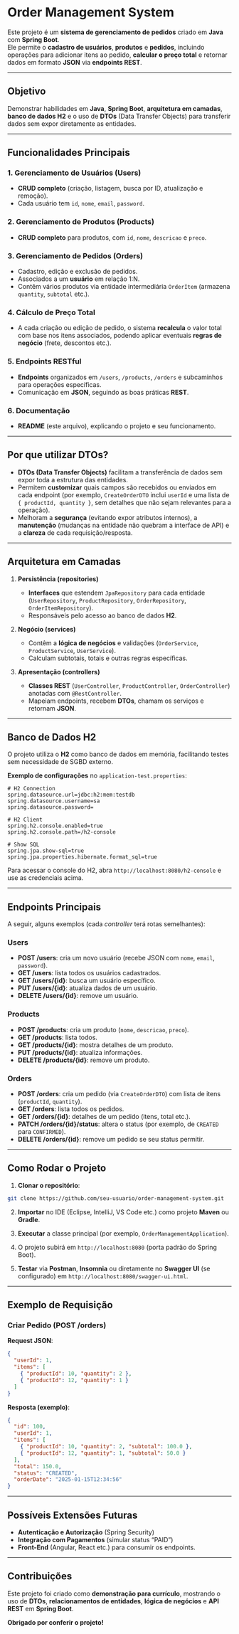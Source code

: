 # Order Management System

Este projeto é um **sistema de gerenciamento de pedidos** criado em **Java** com **Spring Boot**.  
Ele permite o **cadastro de usuários**, **produtos** e **pedidos**, incluindo operações para adicionar itens ao pedido, **calcular o preço total** e retornar dados em formato **JSON** via **endpoints REST**.

---

## Objetivo

Demonstrar habilidades em **Java**, **Spring Boot**, **arquitetura em camadas**, **banco de dados H2** e o uso de **DTOs** (Data Transfer Objects) para transferir dados sem expor diretamente as entidades.

---

## Funcionalidades Principais

### 1. Gerenciamento de Usuários (Users)
- **CRUD completo** (criação, listagem, busca por ID, atualização e remoção).  
- Cada usuário tem `id`, `nome`, `email`, `password`.

### 2. Gerenciamento de Produtos (Products)
- **CRUD completo** para produtos, com `id`, `nome`, `descricao` e `preco`.

### 3. Gerenciamento de Pedidos (Orders)
- Cadastro, edição e exclusão de pedidos.  
- Associados a um **usuário** em relação 1:N.  
- Contêm vários produtos via entidade intermediária `OrderItem` (armazena `quantity`, `subtotal` etc.).

### 4. Cálculo de Preço Total
- A cada criação ou edição de pedido, o sistema **recalcula** o valor total com base nos itens associados, podendo aplicar eventuais **regras de negócio** (frete, descontos etc.).

### 5. Endpoints RESTful
- **Endpoints** organizados em `/users`, `/products`, `/orders` e subcaminhos para operações específicas.  
- Comunicação em **JSON**, seguindo as boas práticas **REST**.

### 6. Documentação
- **README** (este arquivo), explicando o projeto e seu funcionamento.  

---

## Por que utilizar DTOs?

- **DTOs (Data Transfer Objects)** facilitam a transferência de dados sem expor toda a estrutura das entidades.  
- Permitem **customizar** quais campos são recebidos ou enviados em cada endpoint (por exemplo, `CreateOrderDTO` inclui `userId` e uma lista de `{ productId, quantity }`, sem detalhes que não sejam relevantes para a operação).  
- Melhoram a **segurança** (evitando expor atributos internos), a **manutenção** (mudanças na entidade não quebram a interface de API) e a **clareza** de cada requisição/resposta.

---

## Arquitetura em Camadas

1. **Persistência (repositories)**
   - **Interfaces** que estendem `JpaRepository` para cada entidade (`UserRepository`, `ProductRepository`, `OrderRepository`, `OrderItemRepository`).  
   - Responsáveis pelo acesso ao banco de dados **H2**.

2. **Negócio (services)**
   - Contêm a **lógica de negócios** e validações (`OrderService`, `ProductService`, `UserService`).  
   - Calculam subtotais, totais e outras regras específicas.

3. **Apresentação (controllers)**
   - **Classes REST** (`UserController`, `ProductController`, `OrderController`) anotadas com `@RestController`.  
   - Mapeiam endpoints, recebem **DTOs**, chamam os serviços e retornam **JSON**.

---

## Banco de Dados H2

O projeto utiliza o **H2** como banco de dados em memória, facilitando testes sem necessidade de SGBD externo.

**Exemplo de configurações** no `application-test.properties`:

```properties
# H2 Connection
spring.datasource.url=jdbc:h2:mem:testdb
spring.datasource.username=sa
spring.datasource.password=

# H2 Client
spring.h2.console.enabled=true
spring.h2.console.path=/h2-console

# Show SQL
spring.jpa.show-sql=true
spring.jpa.properties.hibernate.format_sql=true
```

Para acessar o console do H2, abra `http://localhost:8080/h2-console` e use as credenciais acima.

---

## Endpoints Principais

A seguir, alguns exemplos (cada *controller* terá rotas semelhantes):

### Users
- **POST /users**: cria um novo usuário (recebe JSON com `nome`, `email`, `password`).  
- **GET /users**: lista todos os usuários cadastrados.  
- **GET /users/{id}**: busca um usuário específico.  
- **PUT /users/{id}**: atualiza dados de um usuário.  
- **DELETE /users/{id}**: remove um usuário.

### Products
- **POST /products**: cria um produto (`nome`, `descricao`, `preco`).  
- **GET /products**: lista todos.  
- **GET /products/{id}**: mostra detalhes de um produto.  
- **PUT /products/{id}**: atualiza informações.  
- **DELETE /products/{id}**: remove um produto.

### Orders
- **POST /orders**: cria um pedido (via `CreateOrderDTO`) com lista de itens (`productId`, `quantity`).  
- **GET /orders**: lista todos os pedidos.  
- **GET /orders/{id}**: detalhes de um pedido (itens, total etc.).  
- **PATCH /orders/{id}/status**: altera o status (por exemplo, de `CREATED` para `CONFIRMED`).  
- **DELETE /orders/{id}**: remove um pedido se seu status permitir.

---

## Como Rodar o Projeto

1. **Clonar o repositório**:
```bash
git clone https://github.com/seu-usuario/order-management-system.git
```

2. **Importar** no IDE (Eclipse, IntelliJ, VS Code etc.) como projeto **Maven** ou **Gradle**.

3. **Executar** a classe principal (por exemplo, `OrderManagementApplication`).

4. O projeto subirá em `http://localhost:8080` (porta padrão do Spring Boot).

5. **Testar** via **Postman**, **Insomnia** ou diretamente no **Swagger UI** (se configurado) em `http://localhost:8080/swagger-ui.html`.

---

## Exemplo de Requisição

### Criar Pedido (POST /orders)

**Request JSON**:
```json
{
  "userId": 1,
  "items": [
    { "productId": 10, "quantity": 2 },
    { "productId": 12, "quantity": 1 }
  ]
}
```

**Resposta (exemplo)**:
```json
{
  "id": 100,
  "userId": 1,
  "items": [
    { "productId": 10, "quantity": 2, "subtotal": 100.0 },
    { "productId": 12, "quantity": 1, "subtotal": 50.0 }
  ],
  "total": 150.0,
  "status": "CREATED",
  "orderDate": "2025-01-15T12:34:56"
}
```

---

## Possíveis Extensões Futuras

- **Autenticação e Autorização** (Spring Security)  
- **Integração com Pagamentos** (simular status “PAID”)  
- **Front-End** (Angular, React etc.) para consumir os endpoints.

---

## Contribuições 
Este projeto foi criado como **demonstração para currículo**, mostrando o uso de **DTOs**, **relacionamentos de entidades**, **lógica de negócios** e **API REST** em **Spring Boot**.

**Obrigado por conferir o projeto!**
